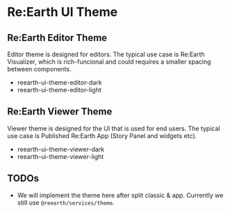 # Re:Earth UI Theme

## Re:Earth Editor Theme

Editor theme is designed for editors. The typical use case is Re:Earth Visualizer, which is rich-funcional and could requires a smaller spacing between components.

- reearth-ui-theme-editor-dark
- reearth-ui-theme-editor-light

## Re:Earth Viewer Theme

Viewer theme is designed for the UI that is used for end users. The typical use case is Published Re:Earth App (Story Panel and widgets etc).

- reearth-ui-theme-viewer-dark
- reearth-ui-theme-viewer-light

## TODOs

- We will implement the theme here after split classic & app. Currently we still use `@reearth/services/theme`.
